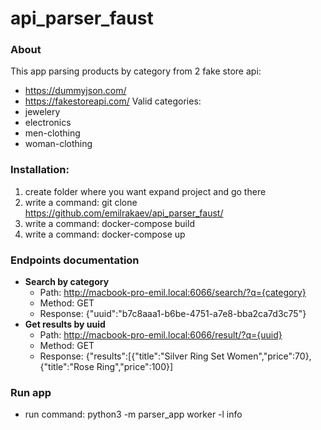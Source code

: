 # api_parser_faust
### About
This app parsing products by category from 2 fake store api:
- https://dummyjson.com/
- https://fakestoreapi.com/
Valid categories:
- jewelery
- electronics
- men-clothing
- woman-clothing
### Installation:
1. create folder where you want expand project and go there 
2. write a command: git clone https://github.com/emilrakaev/api_parser_faust/
3. write a command: docker-compose build
4. write a command: docker-compose up
### Endpoints documentation
- **Search by category**
   - Path: http://macbook-pro-emil.local:6066/search/?q={category}
   - Method: GET
   - Response: {"uuid":"b7c8aaa1-b6be-4751-a7e8-bba2ca7d3c75"}
 - **Get results by uuid**
   - Path: http://macbook-pro-emil.local:6066/result/?q={uuid}
   - Method: GET
   - Response: {"results":[{"title":"Silver Ring Set Women","price":70},{"title":"Rose Ring","price":100}]
### Run app
- run command: python3 -m parser_app worker -l info
